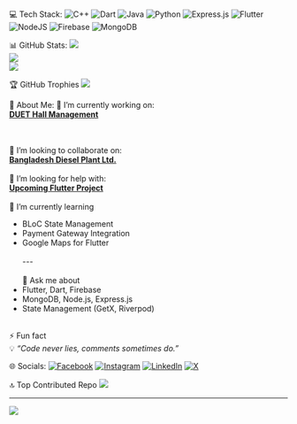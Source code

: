 
💻 Tech Stack:
![C++](https://img.shields.io/badge/c++-%2300599C.svg?style=for-the-badge&logo=c%2B%2B&logoColor=white) ![Dart](https://img.shields.io/badge/dart-%230175C2.svg?style=for-the-badge&logo=dart&logoColor=white) ![Java](https://img.shields.io/badge/java-%23ED8B00.svg?style=for-the-badge&logo=openjdk&logoColor=white) ![Python](https://img.shields.io/badge/python-3670A0?style=for-the-badge&logo=python&logoColor=ffdd54) ![Express.js](https://img.shields.io/badge/express.js-%23404d59.svg?style=for-the-badge&logo=express&logoColor=%2361DAFB) ![Flutter](https://img.shields.io/badge/Flutter-%2302569B.svg?style=for-the-badge&logo=Flutter&logoColor=white) ![NodeJS](https://img.shields.io/badge/node.js-6DA55F?style=for-the-badge&logo=node.js&logoColor=white) ![Firebase](https://img.shields.io/badge/firebase-a08021?style=for-the-badge&logo=firebase&logoColor=ffcd34) ![MongoDB](https://img.shields.io/badge/MongoDB-%234ea94b.svg?style=for-the-badge&logo=mongodb&logoColor=white)


📊 GitHub Stats:
![](https://github-readme-stats.vercel.app/api?username=devwork-dotcom&theme=aura&hide_border=false&include_all_commits=false&count_private=false)<br/>
![](https://nirzak-streak-stats.vercel.app/?user=devwork-dotcom&theme=aura&hide_border=false)<br/>
![](https://github-readme-stats.vercel.app/api/top-langs/?username=devwork-dotcom&theme=aura&hide_border=false&include_all_commits=false&count_private=false&layout=compact)

🏆 GitHub Trophies
![](https://github-profile-trophy.vercel.app/?username=devwork-dotcom&theme=radical&no-frame=false&no-bg=true&margin-w=4)

💫 About Me:
🔭 I’m currently working on:  <br>
[**DUET Hall Management**](https://github.com/devwork-dotcom/duet-hall-management)  
<br><br>

👯 I’m looking to collaborate on:  <br>
[**Bangladesh Diesel Plant Ltd.**](https://github.com/devwork-dotcom/bdpl-project)  <br><br>
🤝 I’m looking for help with:  <br>
[**Upcoming Flutter Project**](https://github.com/devwork-dotcom/flutter-help-project)  <br><br>
🌱 I’m currently learning  <br>
- BLoC State Management  <br>
- Payment Gateway Integration  <br>
- Google Maps for Flutter  <br><br>---<br><br>
💬 Ask me about  <br>
- Flutter, Dart, Firebase  <br>
- MongoDB, Node.js, Express.js  <br>
- State Management (GetX, Riverpod)<br><br>

⚡ Fun fact  <br>
💡 _“Code never lies, comments sometimes do.”_  


 🌐 Socials:
[![Facebook](https://img.shields.io/badge/Facebook-%231877F2.svg?logo=Facebook&logoColor=white)](https://facebook.com/https://www.facebook.com/share/1BT8Z1iJQx/) [![Instagram](https://img.shields.io/badge/Instagram-%23E4405F.svg?logo=Instagram&logoColor=white)](https://instagram.com/https://www.instagram.com/shamim01703485411?igsh=ZXhrb3Rna2Jtbmg3) [![LinkedIn](https://img.shields.io/badge/LinkedIn-%230077B5.svg?logo=linkedin&logoColor=white)](https://linkedin.com/in/https://www.linkedin.com/in/md-shamim-hosen-212270373?utm_source=share&utm_campaign=share_via&utm_content=profile&utm_medium=android_app) [![X](https://img.shields.io/badge/X-black.svg?logo=X&logoColor=white)](https://x.com/https://x.com/ShamimHass64596?t=J0PWw3TkjnM-ObbHBz7WKQ&s=09) 

🔝 Top Contributed Repo
![](https://github-contributor-stats.vercel.app/api?username=devwork-dotcom&limit=5&theme=dark&combine_all_yearly_contributions=true)

---
[![](https://visitcount.itsvg.in/api?id=devwork-dotcom&icon=0&color=0)](https://visitcount.itsvg.in)

<!-- Proudly created with GPRM ( https://gprm.itsvg.in ) -->
